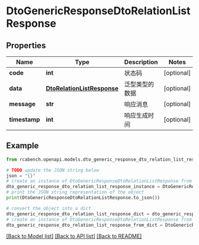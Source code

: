 # DtoGenericResponseDtoRelationListResponse


## Properties

Name | Type | Description | Notes
------------ | ------------- | ------------- | -------------
**code** | **int** | 状态码 | [optional] 
**data** | [**DtoRelationListResponse**](DtoRelationListResponse.md) | 泛型类型的数据 | [optional] 
**message** | **str** | 响应消息 | [optional] 
**timestamp** | **int** | 响应生成时间 | [optional] 

## Example

```python
from rcabench.openapi.models.dto_generic_response_dto_relation_list_response import DtoGenericResponseDtoRelationListResponse

# TODO update the JSON string below
json = "{}"
# create an instance of DtoGenericResponseDtoRelationListResponse from a JSON string
dto_generic_response_dto_relation_list_response_instance = DtoGenericResponseDtoRelationListResponse.from_json(json)
# print the JSON string representation of the object
print(DtoGenericResponseDtoRelationListResponse.to_json())

# convert the object into a dict
dto_generic_response_dto_relation_list_response_dict = dto_generic_response_dto_relation_list_response_instance.to_dict()
# create an instance of DtoGenericResponseDtoRelationListResponse from a dict
dto_generic_response_dto_relation_list_response_from_dict = DtoGenericResponseDtoRelationListResponse.from_dict(dto_generic_response_dto_relation_list_response_dict)
```
[[Back to Model list]](../README.md#documentation-for-models) [[Back to API list]](../README.md#documentation-for-api-endpoints) [[Back to README]](../README.md)


